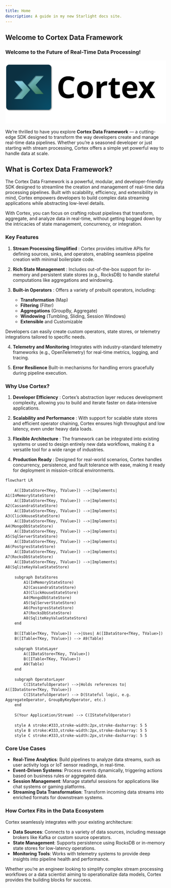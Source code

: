 ```yaml
---
title: Home
description: A guide in my new Starlight docs site.
---
```


## Welcome to Cortex Data Framework

###  Welcome to the Future of Real-Time Data Processing!

![Cortex](../../../assets/cortex-all.svg)

We’re thrilled to have you explore **Cortex Data Framework** — a cutting-edge SDK designed to transform the way developers create and manage real-time data pipelines. Whether you’re a seasoned developer or just starting with stream processing, Cortex offers a simple yet powerful way to handle data at scale.

## What is Cortex Data Framework?

The Cortex Data Framework is a powerful, modular, and developer-friendly SDK designed to streamline the creation and management of real-time data processing pipelines. Built with scalability, efficiency, and extensibility in mind, Cortex empowers developers to build complex data streaming applications while abstracting low-level details.

With Cortex, you can focus on crafting robust pipelines that transform, aggregate, and analyze data in real-time, without getting bogged down by the intricacies of state management, concurrency, or integration.

### Key Features

1. **Stream Processing Simplified** : 
Cortex provides intuitive APIs for defining sources, sinks, and operators, enabling seamless pipeline creation with minimal boilerplate code.

2. **Rich State Management** :
Includes out-of-the-box support for in-memory and persistent state stores (e.g., RocksDB) to handle stateful computations like aggregations and windowing.

3. **Built-in Operators** :
Offers a variety of prebuilt operators, including:

   * **Transformation** (Map)
   * **Filtering** (Filter)
   * **Aggregations** (GroupBy, Aggregate)
   * **Windowing** (Tumbling, Sliding, Session Windows)
   * **Extensible** and Customizable

Developers can easily create custom operators, state stores, or telemetry integrations tailored to specific needs.

4. **Telemetry and Monitoring**
Integrates with industry-standard telemetry frameworks (e.g., OpenTelemetry) for real-time metrics, logging, and tracing.

5. **Error Resilience**
Built-in mechanisms for handling errors gracefully during pipeline execution.

### Why Use Cortex?
1. **Developer Efficiency**
: Cortex’s abstraction layer reduces development complexity, allowing you to build and iterate faster on data-intensive applications.

2. **Scalability and Performance**
: With support for scalable state stores and efficient operator chaining, Cortex ensures high throughput and low latency, even under heavy data loads.

3. **Flexible Architecture**
: The framework can be integrated into existing systems or used to design entirely new data workflows, making it a versatile tool for a wide range of industries.

4. **Production Ready**
: Designed for real-world scenarios, Cortex handles concurrency, persistence, and fault tolerance with ease, making it ready for deployment in mission-critical environments.


```mermaid
flowchart LR

    A([IDataStore<TKey, TValue>]) -->|Implements| A1(InMemoryStateStore)
    A([IDataStore<TKey, TValue>]) -->|Implements| A2(CassandraStateStore)
    A([IDataStore<TKey, TValue>]) -->|Implements| A3(ClickHouseStateStore)
    A([IDataStore<TKey, TValue>]) -->|Implements| A4(MongoDbStateStore)
    A([IDataStore<TKey, TValue>]) -->|Implements| A5(SqlServerStateStore)
    A([IDataStore<TKey, TValue>]) -->|Implements| A6(PostgresStateStore)
    A([IDataStore<TKey, TValue>]) -->|Implements| A7(RocksDbStateStore)
    A([IDataStore<TKey, TValue>]) -->|Implements| A8(SqliteKeyValueStateStore)

    subgraph DataStores
        A1(InMemoryStateStore)
        A2(CassandraStateStore)
        A3(ClickHouseStateStore)
        A4(MongoDbStateStore)
        A5(SqlServerStateStore)
        A6(PostgresStateStore)
        A7(RocksDbStateStore)
        A8(SqliteKeyValueStateStore)
    end

    B([ITable<TKey, TValue>]) -->|Uses| A([IDataStore<TKey, TValue>])
    B([ITable<TKey, TValue>]) --> A9(Table)

    subgraph StateLayer
        A([IDataStore<TKey, TValue>])
        B([ITable<TKey, TValue>])
        A9(Table)
    end

    subgraph OperatorLayer
        C(IStatefulOperator) -->|Holds references to| A([IDataStore<TKey, TValue>])
        C(IStatefulOperator) --> D(Stateful logic, e.g. AggregateOperator, GroupByKeyOperator, etc.)
    end

    S(Your Application/Stream) --> C(IStatefulOperator)
    
    style A stroke:#333,stroke-width:2px,stroke-dasharray: 5 5
    style B stroke:#333,stroke-width:2px,stroke-dasharray: 5 5
    style C stroke:#333,stroke-width:2px,stroke-dasharray: 5 5

```


### Core Use Cases

* **Real-Time Analytics**: Build pipelines to analyze data streams, such as user activity logs or IoT sensor readings, in real-time.
* **Event-Driven Systems**: Process events dynamically, triggering actions based on business rules or aggregated data.
* **Session Management**: Manage stateful sessions for applications like chat systems or gaming platforms.
* **Streaming Data Transformation**: Transform incoming data streams into enriched formats for downstream systems.

### How Cortex Fits in the Data Ecosystem

Cortex seamlessly integrates with your existing architecture:

* **Data Sources**: Connects to a variety of data sources, including message brokers like Kafka or custom source operators.
* **State Management**: Supports persistence using RocksDB or in-memory state stores for low-latency operations.
* **Monitoring Tools**: Works with telemetry systems to provide deep insights into pipeline health and performance.

Whether you’re an engineer looking to simplify complex stream processing workflows or a data scientist aiming to operationalize data models, Cortex provides the building blocks for success.

